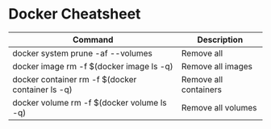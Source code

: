 # Docker Cheatsheet

| Command | Description |
| - | - |
| docker system prune -af --volumes | Remove all |
| docker image rm -f $(docker image ls -q) | Remove all images |
| docker container rm -f $(docker container ls -q) | Remove all containers |
| docker volume rm -f $(docker volume ls -q) | Remove all volumes |
